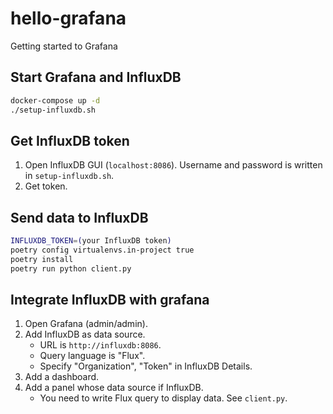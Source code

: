 # hello-grafana

Getting started to Grafana

## Start Grafana and InfluxDB

```sh
docker-compose up -d
./setup-influxdb.sh
```

## Get InfluxDB token

1. Open InfluxDB GUI (`localhost:8086`). Username and password is written in `setup-influxdb.sh`.
2. Get token.

## Send data to InfluxDB

```sh
INFLUXDB_TOKEN=(your InfluxDB token)
poetry config virtualenvs.in-project true
poetry install
poetry run python client.py
```

## Integrate InfluxDB with grafana

1. Open Grafana (admin/admin).
2. Add InfluxDB as data source.
   - URL is `http://influxdb:8086`.
   - Query language is "Flux".
   - Specify "Organization", "Token" in InfluxDB Details.
3. Add a dashboard.
4. Add a panel whose data source if InfluxDB.
   - You need to write Flux query to display data. See `client.py`.

